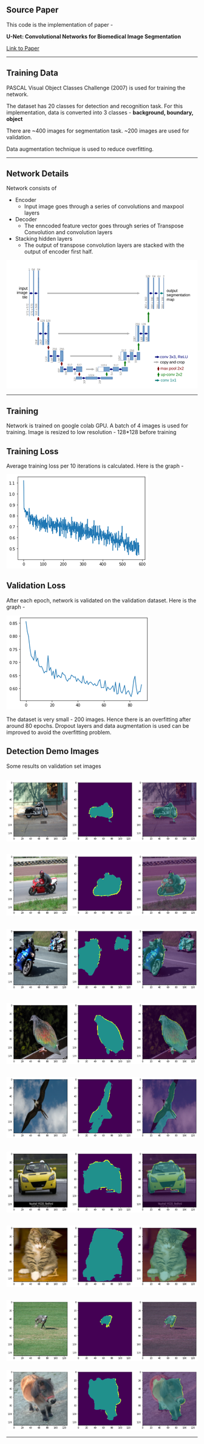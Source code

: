 ## Source Paper

This code is the implementation of paper - 

**U-Net: Convolutional Networks for Biomedical Image Segmentation** 

[Link to Paper](https://arxiv.org/abs/1505.04597)

--------
## Training Data

PASCAL Visual Object Classes Challenge (2007) is used for training the network. 

The dataset has 20 classes for detection and recognition task. For this implementation, data is converted into 3 classes - **background, boundary, object**

There are ~400 images for segmentation task. ~200 images are used for validation. 

Data augmentation technique is used to reduce overfitting. 

--------

## Network Details

Network consists of 
* Encoder
  * Input image goes through a series of convolutions and maxpool layers
* Decoder
  * The enncoded feature vector goes through series of Transpose Convolution and convolution layers
* Stacking hidden layers
  * The output of transpose convolution layers are stacked with the output of  encoder first half.

![Net](Images/net.png)

--------

## Training
Network is trained on google colab GPU. A batch of 4 images is used for training. Image is resized to low resolution - 128*128 before training

## Training Loss 

Average training loss per 10 iterations is calculated. Here is the graph - 

![Training Loss](Images/train_loss.png)


## Validation Loss

After each epoch, network is validated on the validation dataset. Here is the graph - 

![Valid Loss](Images/valid_loss.png)

The dataset is very small - 200 images. Hence there is an overfitting after around 80 epochs. Dropout layers and data augmentation is used can be improved to avoid the overfitting problem. 

## Detection Demo Images 

Some results on validation set images 

![demo_image](Images/bike.png)
--- 
![demo_image](Images/bike2.png)
--- 
![demo_image](Images/bikes.png)
--- 
![demo_image](Images/bird_3.png)
--- 
![demo_image](Images/bird_out_2.png)
--- 
![demo_image](Images/car_3.png)
--- 
![demo_image](Images/cat.png)
--- 
![demo_image](Images/dog_out.png)
--- 
![demo_image](Images/horse.png)
 --- --- 
